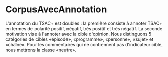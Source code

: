 # CorpusAvecAnnotation
L'annotation du TSAC+ est doubles : la première consiste à annoter TSAC+ en termes de polarité positif, négatif, très positif et très négatif. La seconde motivation vise à l'annoter avec la cible d'opinion. Nous distinguons 5 catégories de cibles «épisode», «programme», «personne», «sujet» et «chaîne». Pour les commentaires qui ne contiennent pas d'indicateur cible, nous mettrons la classe «neutre».
